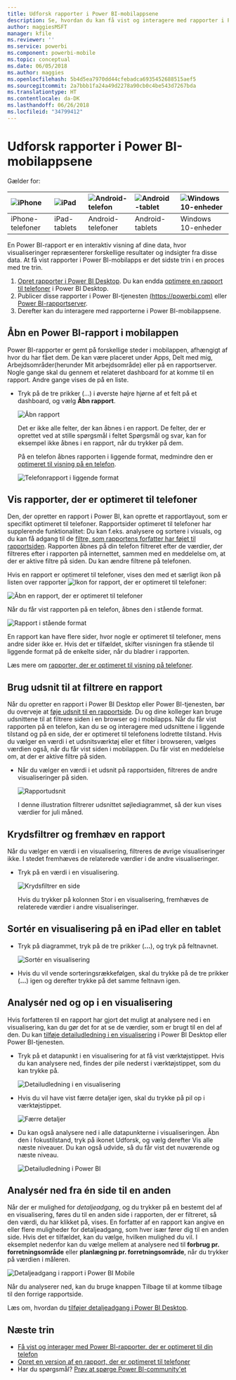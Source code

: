 ```yaml
---
title: Udforsk rapporter i Power BI-mobilappsene
description: Se, hvordan du kan få vist og interagere med rapporter i Power BI-mobilappsene på din telefon eller tablet. Du kan oprette rapporter i Power BI-tjenesten eller Power BI Desktop og derefter interagere med dem i mobilappsene.
author: maggiesMSFT
manager: kfile
ms.reviewer: ''
ms.service: powerbi
ms.component: powerbi-mobile
ms.topic: conceptual
ms.date: 06/05/2018
ms.author: maggies
ms.openlocfilehash: 5b4d5ea7970dd44cfebadca6935452688515aef5
ms.sourcegitcommit: 2a7bbb1fa24a49d2278a90cb0c4be543d7267bda
ms.translationtype: HT
ms.contentlocale: da-DK
ms.lasthandoff: 06/26/2018
ms.locfileid: "34799412"
---
```

# <a name="explore-reports-in-the-power-bi-mobile-apps"></a>Udforsk rapporter i Power BI-mobilappsene
Gælder for:

| ![iPhone](media/mobile-reports-in-the-mobile-apps/ios-logo-40-px.png) | ![iPad](media/mobile-reports-in-the-mobile-apps/ios-logo-40-px.png) | ![Android-telefon](media/mobile-reports-in-the-mobile-apps/android-logo-40-px.png) | ![Android-tablet](media/mobile-reports-in-the-mobile-apps/android-logo-40-px.png) | ![Windows 10-enheder](media/mobile-reports-in-the-mobile-apps/win-10-logo-40-px.png) |
|:--- |:--- |:--- |:--- |:--- |
| iPhone-telefoner |iPad-tablets |Android-telefoner |Android-tablets |Windows 10-enheder |

En Power BI-rapport er en interaktiv visning af dine data, hvor visualiseringer repræsenterer forskellige resultater og indsigter fra disse data. At få vist rapporter i Power BI-mobilapps er det sidste trin i en proces med tre trin.

1. [Opret rapporter i Power BI Desktop](desktop-report-view.md). Du kan endda [optimere en rapport til telefoner](mobile-apps-view-phone-report.md) i Power BI Desktop. 
2. Publicer disse rapporter i Power BI-tjenesten [(https://powerbi.com)](https://powerbi.com) eller [Power BI-rapportserver](report-server/get-started.md).  
3. Derefter kan du interagere med rapporterne i Power BI-mobilappsene.

## <a name="open-a-power-bi-report-in-the-mobile-app"></a>Åbn en Power BI-rapport i mobilappen
Power BI-rapporter er gemt på forskellige steder i mobilappen, afhængigt af hvor du har fået dem. De kan være placeret under Apps, Delt med mig, Arbejdsområder(herunder Mit arbejdsområde) eller på en rapportserver. Nogle gange skal du gennem et relateret dashboard for at komme til en rapport. Andre gange vises de på en liste.

* Tryk på de tre prikker (...) i øverste højre hjørne af et felt på et dashboard, og vælg **Åbn rapport**.
  
  ![Åbn rapport](media/mobile-reports-in-the-mobile-apps/power-bi-android-open-report-tile.png)
  
  Det er ikke alle felter, der kan åbnes i en rapport. De felter, der er oprettet ved at stille spørgsmål i feltet Spørgsmål og svar, kan for eksempel ikke åbnes i en rapport, når du trykker på dem. 
  
  På en telefon åbnes rapporten i liggende format, medmindre den er [optimeret til visning på en telefon](mobile-reports-in-the-mobile-apps.md#view-reports-optimized-for-phones).
  
  ![Telefonrapport i liggende format](media/mobile-reports-in-the-mobile-apps/power-bi-iphone-report-landscape.png)

## <a name="view-reports-optimized-for-phones"></a>Vis rapporter, der er optimeret til telefoner
Den, der opretter en rapport i Power BI, kan oprette et rapportlayout, som er specifikt optimeret til telefoner. Rapportsider optimeret til telefoner har supplerende funktionalitet: Du kan f.eks. analysere og sortere i visuals, og du kan få adgang til de [filtre, som rapportens forfatter har føjet til rapportsiden](mobile-apps-view-phone-report.md#filter-the-report-page-on-a-phone). Rapporten åbnes på din telefon filtreret efter de værdier, der filtreres efter i rapporten på internettet, sammen med en meddelelse om, at der er aktive filtre på siden. Du kan ændre filtrene på telefonen.

Hvis en rapport er optimeret til telefoner, vises den med et særligt ikon på listen over rapporter ![Ikon for rapport, der er optimeret til telefoner](media/mobile-reports-in-the-mobile-apps/power-bi-phone-report-icon.png):

![Åbn en rapport, der er optimeret til telefoner](media/mobile-reports-in-the-mobile-apps/power-bi-android-phone-report.png)

Når du får vist rapporten på en telefon, åbnes den i stående format.

![Rapport i stående format](media/mobile-reports-in-the-mobile-apps/07-power-bi-phone-report-portrait.png)

 En rapport kan have flere sider, hvor nogle er optimeret til telefoner, mens andre sider ikke er. Hvis det er tilfældet, skifter visningen fra stående til liggende format på de enkelte sider, når du bladrer i rapporten.

Læs mere om [rapporter, der er optimeret til visning på telefoner](mobile-apps-view-phone-report.md).

## <a name="use-slicers-to-filter-a-report"></a>Brug udsnit til at filtrere en rapport
Når du opretter en rapport i Power BI Desktop eller Power BI-tjenesten, bør du overveje at [føje udsnit til en rapportside](power-bi-visualization-slicers.md). Du og dine kolleger kan bruge udsnittene til at filtrere siden i en browser og i mobilapps. Når du får vist rapporten på en telefon, kan du se og interagere med udsnittene i liggende tilstand og på en side, der er optimeret til telefonens lodrette tilstand. Hvis du vælger en værdi i et udsnitsværktøj eller et filter i browseren, vælges værdien også, når du får vist siden i mobilappen. Du får vist en meddelelse om, at der er aktive filtre på siden.  

* Når du vælger en værdi i et udsnit på rapportsiden, filtreres de andre visualiseringer på siden.
  
  ![Rapportudsnit](media/mobile-reports-in-the-mobile-apps/power-bi-android-tablet-report-slicer.png)
  
  I denne illustration filtrerer udsnittet søjlediagrammet, så der kun vises værdier for juli måned.

## <a name="cross-filter-and-highlight-a-report"></a>Krydsfiltrer og fremhæv en rapport
Når du vælger en værdi i en visualisering, filtreres de øvrige visualiseringer ikke. I stedet fremhæves de relaterede værdier i de andre visualiseringer.

* Tryk på en værdi i en visualisering.
  
  ![Krydsfiltrer en side](media/mobile-reports-in-the-mobile-apps/power-bi-android-tablet-report-highlight.png)
  
  Hvis du trykker på kolonnen Stor i en visualisering, fremhæves de relaterede værdier i andre visualiseringer. 

## <a name="sort-a-visual-on-an-ipad-or-a-tablet"></a>Sortér en visualisering på en iPad eller en tablet
* Tryk på diagrammet, tryk på de tre prikker (**...**), og tryk på feltnavnet.
  
   ![Sortér en visualisering](media/mobile-reports-in-the-mobile-apps/power-bi-android-tablet-report-sort.png)
* Hvis du vil vende sorteringsrækkefølgen, skal du trykke på de tre prikker (**...**) igen og derefter trykke på det samme feltnavn igen.

## <a name="drill-down-and-up-in-a-visual"></a>Analysér ned og op i en visualisering
Hvis forfatteren til en rapport har gjort det muligt at analysere ned i en visualisering, kan du gør det for at se de værdier, som er brugt til en del af den. Du kan [tilføje detailudledning i en visualisering](power-bi-visualization-drill-down.md) i Power BI Desktop eller Power BI-tjenesten. 

* Tryk på et datapunkt i en visualisering for at få vist værktøjstippet. Hvis du kan analysere ned, findes der pile nederst i værktøjstippet, som du kan trykke på. 
  
  ![Detailudledning i en visualisering](media/mobile-reports-in-the-mobile-apps/power-bi-mobile-drill-down-tooltip.png)

* Hvis du vil have vist færre detaljer igen, skal du trykke på pil op i værktøjstippet.
  
  ![Færre detaljer](media/mobile-reports-in-the-mobile-apps/power-bi-mobile-drill-up-tooltip.png)

* Du kan også analysere ned i alle datapunkterne i visualiseringen. Åbn den i fokustilstand, tryk på ikonet Udforsk, og vælg derefter Vis alle næste niveauer. Du kan også udvide, så du får vist det nuværende og næste niveau.

   ![Detailudledning i Power BI](media/mobile-reports-in-the-mobile-apps/power-bi-drill-down-all.png)

## <a name="drill-through-from-one-page-to-another"></a>Analysér ned fra én side til en anden

Når der er mulighed for *detaljeadgang*, og du trykker på en bestemt del af en visualisering, føres du til en anden side i rapporten, der er filtreret, så den værdi, du har klikket på, vises. En forfatter af en rapport kan angive en eller flere muligheder for detaljeadgang, som hver især fører dig til en anden side. Hvis det er tilfældet, kan du vælge, hvilken mulighed du vil. I eksemplet nedenfor kan du vælge mellem at analysere ned til **forbrug pr. forretningsområde** eller **planlægning pr. forretningsområde**, når du trykker på værdien i måleren.

![Detaljeadgang i rapport i Power BI Mobile](media/mobile-reports-in-the-mobile-apps/power-bi-mobile-drill-through-it-spent-report.png)

Når du analyserer ned, kan du bruge knappen Tilbage til at komme tilbage til den forrige rapportside.

Læs om, hvordan du [tilføjer detaljeadgang i Power BI Desktop](desktop-drillthrough.md).

## <a name="next-steps"></a>Næste trin
* [Få vist og interager med Power BI-rapporter, der er optimeret til din telefon](mobile-apps-view-phone-report.md)
* [Opret en version af en rapport, der er optimeret til telefoner](desktop-create-phone-report.md)
* Har du spørgsmål? [Prøv at spørge Power BI-community'et](http://community.powerbi.com/)

